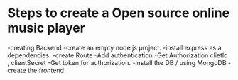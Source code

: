 # Steps to create a Open source online music player

-creating Backend
-create an empty node js project.
-install express as a dependencies.
-create Route
-Add authentication
-Get Authorization clietId , clientSecret
-Get token for authorization.
-install the DB / using MongoDB
-create the frontend